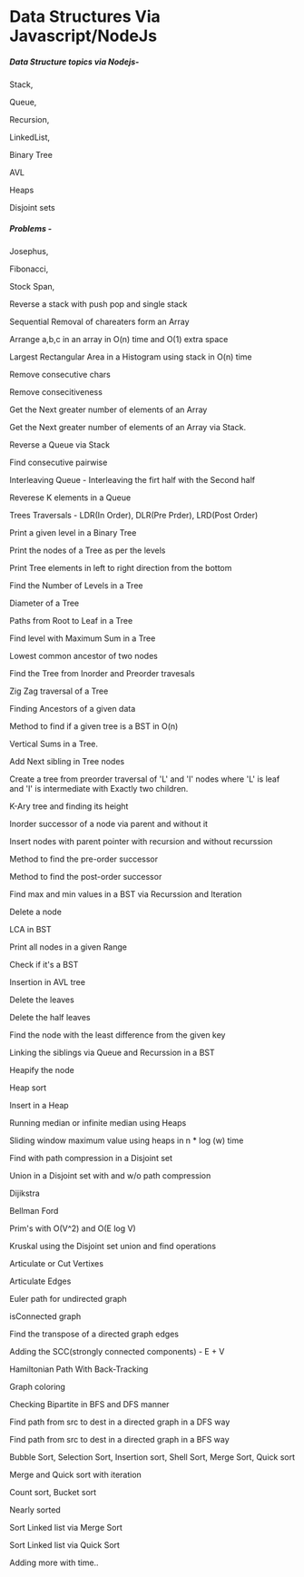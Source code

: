 # Data Structures Via Javascript/NodeJs

##### Data Structure topics via Nodejs- #####

Stack, 

Queue,

Recursion, 

LinkedList, 

Binary Tree

AVL 

Heaps

Disjoint sets


##### Problems - ######
Josephus, 

Fibonacci, 

Stock Span, 

Reverse a stack with push pop and single stack

Sequential Removal of chareaters form an Array

Arrange a,b,c in an array in O(n) time and O(1) extra space

Largest Rectangular Area in a Histogram using stack in O(n) time

Remove consecutive chars

Remove consecitiveness

Get the Next greater number of elements of an Array

Get the Next greater number of elements of an Array via Stack.

Reverse a Queue via Stack

Find consecutive pairwise

Interleaving Queue - Interleaving the firt half with the Second half

Reverese K elements in a Queue

Trees Traversals - LDR(In Order), DLR(Pre Prder), LRD(Post Order)

Print a given level in a Binary Tree

Print the nodes of a Tree as per the levels

Print Tree elements in left to right direction from the bottom

Find the Number of Levels in a Tree

Diameter of a Tree

Paths from Root to Leaf in a Tree

Find level with Maximum Sum in a Tree

Lowest common ancestor of two nodes 

Find the Tree from Inorder and Preorder travesals

Zig Zag traversal of a Tree

Finding Ancestors of a given data

Method to find if a given tree is a BST in O(n)

Vertical Sums in a Tree.

Add Next sibling in Tree nodes

Create a tree from preorder traversal of 'L' and 'I' nodes where 'L' is leaf and 'I' is intermediate with Exactly two children.

K-Ary tree and finding its height

Inorder successor of a node via parent and without it

Insert nodes with parent pointer with recursion and without recurssion

Method to find the pre-order successor

Method to find the post-order successor

Find max and min values in a BST via Recurssion and Iteration

Delete a node

LCA in BST

Print all nodes in a given Range

Check if it's a BST

Insertion in AVL tree

Delete the leaves

Delete the half leaves

Find the node with the least difference from the given key

Linking the siblings via Queue and Recurssion in a BST

Heapify the node

Heap sort

Insert in a Heap

Running median or infinite median using Heaps

Sliding window maximum value using heaps in n * log (w) time

Find with path compression in a Disjoint set

Union in a Disjoint set with and w/o path compression

Dijikstra

Bellman Ford

Prim's with O(V^2) and O(E log V)

Kruskal using the Disjoint set union and find operations

Articulate or Cut Vertixes

Articulate Edges

Euler path for undirected graph


isConnected graph

Find the transpose of a directed graph edges

Adding the SCC(strongly connected components) - E + V


Hamiltonian Path With Back-Tracking

Graph coloring

Checking Bipartite in BFS and DFS manner

Find path from src to dest in a directed graph in a DFS way

Find path from src to dest in a directed graph in a BFS way

Bubble Sort, Selection Sort, Insertion sort, Shell Sort, Merge Sort, Quick sort

Merge and Quick sort with iteration

Count sort, Bucket sort

Nearly sorted

Sort Linked list via Merge Sort

Sort Linked list via Quick Sort

Adding more with time..
